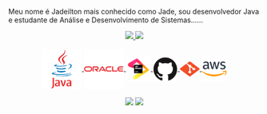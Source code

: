 Meu nome é Jadeilton mais conhecido como Jade, sou desenvolvedor Java e estudante de Análise e Desenvolvimento de Sistemas......                                                                                                                           
<div align="center">

  <a href="https://github.com/jadeilton21">
  <img height="180em" src="https://github-readme-stats.vercel.app/api?username=jadeilton21&show_icons=true&theme=dark&include_all_commits=true&count_private=true"/>
  <img height="180em" src="https://github-readme-stats.vercel.app/api/top-langs/?username=jadeilton21&layout=compact&langs_count=7&theme=dark"/>
</div>
   <div align="center">

 <div style="display: inline_block"><br>
  <img align="center" alt="Jade-Java" height="80" width="80" src="https://github.com/devicons/devicon/blob/master/icons/java/java-original-wordmark.svg"> 
  <img align="center" alt="Jade-Jenkins" height="80" width="80" src="https://github.com/devicons/devicon/blob/master/icons/oracle/oracle-original.svg">
<img align="center" alt="Jade-IDEA" height="50" width="50" src="https://github.com/devicons/devicon/blob/master/icons/jetbrains/jetbrains-original.svg">
<img align="center" alt="Jade-Jenkins" height="50" width="50" src="https://github.com/devicons/devicon/blob/master/icons/github/github-original.svg">
  <img align="center" alt="git" height="30" width="40" src="https://raw.githubusercontent.com/devicons/devicon/master/icons/git/git-original.svg">
  <img align="center" alt="Jade-Feing" height="50" width="50" src="https://github.com/devicons/devicon/blob/master/icons/amazonwebservices/amazonwebservices-original-wordmark.svg">


</div>
<br>
<div> 
  <a href = "mailto:Jadeiltondm@gmail.com"><img src="https://img.shields.io/badge/Gmail-D14836?style=for-the-badge&logo=gmail&logoColor=white" target="_blank"></a>
  <a href="https://www.linkedin.com/in/jadeilton-almeida-79b7b9236/" target="_blank"><img src="https://img.shields.io/badge/LinkedIn-0077B5?style=for-the-badge&logo=linkedin&logoColor=white" target="_blank"></a>


</div>
